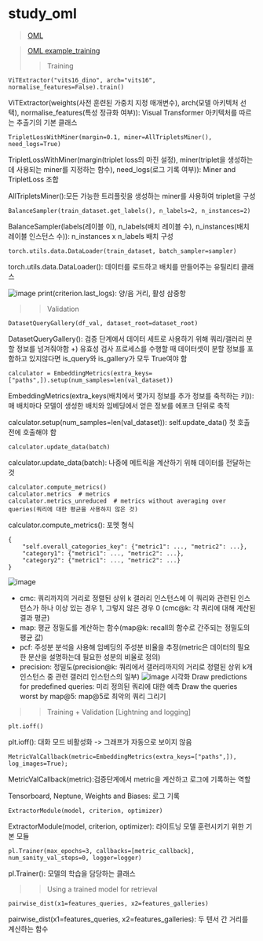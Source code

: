 # study_oml
> [OML](https://open-metric-learning.readthedocs.io/en/latest/index.html)


> [OML example_training](https://colab.research.google.com/drive/1kntDAIdIZ9L40jcndguLAb-XqmCFOgS5?usp=sharing)
>> Training
```
ViTExtractor("vits16_dino", arch="vits16", normalise_features=False).train()
```
ViTExtractor(weights(사전 훈련된 가중치 지정 매개변수), arch(모델 아키텍처 선택), normalise_features(특성 정규화 여부)): Visual Transformer 아키텍처를 따르는 추출기의 기본 클래스
```
TripletLossWithMiner(margin=0.1, miner=AllTripletsMiner(), need_logs=True)
```
TripletLossWithMiner(margin(triplet loss의 마진 설정), miner(triplet을 생성하는데 사용되는 miner를 지정하는 함수), need_logs(로그 기록 여부)): Miner and TripletLoss 조합

AllTripletsMiner():모든 가능한 트리플릿을 생성하는 miner를 사용하여 triplet을 구성
```
BalanceSampler(train_dataset.get_labels(), n_labels=2, n_instances=2)
```
BalanceSampler(labels(레이블 이), n_labels(배치 레이블 수), n_instances(배치 레이블 인스턴스 수)): n_instances x n_labels 배치 구성
```
torch.utils.data.DataLoader(train_dataset, batch_sampler=sampler)
```
torch.utils.data.DataLoader(): 데이터를 로드하고 배치를 만들어주는 유틸리티 클래스

![image](https://github.com/Suyeon-j/study_oml/assets/66247203/a44f12de-a80d-4051-936b-65b661a0d1ac)
print(criterion.last_logs): 양/음 거리, 활성 삼중항 


>> Validation
```
DatasetQueryGallery(df_val, dataset_root=dataset_root)
```
DatasetQueryGallery(): 검증 단계에서 데이터 세트로 사용하기 위해 쿼리/갤러리 분할 정보를 넘겨줘야함 
+) 유효성 검사 프로세스를 수행할 때 데이터셋이 분할 정보를 포함하고 있지않다면 is_query와 is_gallery가 모두 True여야 함
```
calculator = EmbeddingMetrics(extra_keys=["paths",]).setup(num_samples=len(val_dataset))
```
EmbeddingMetrics(extra_keys(배치에서 몇가지 정보를 추가 정보를 축적하는 키)): 매 배치마다 모델이 생성한 배치와 임베딩에서 얻은 정보를 에포크 단위로 축적

calculator.setup(num_samples=len(val_dataset)): self.update_data() 첫 호출 전에 호출해야 함
```
calculator.update_data(batch)
```
calculator.update_data(batch): 나중에 메트릭을 계산하기 위해 데이터를 전달하는 것
```
calculator.compute_metrics()
calculator.metrics  # metrics
calculator.metrics_unreduced  # metrics without averaging over queries(쿼리에 대한 평균을 사용하지 않은 것)
```
calculator.compute_metrics(): 포멧 형식
```
{
    "self.overall_categories_key": {"metric1": ..., "metric2": ...},
    "category1": {"metric1": ..., "metric2": ...},
    "category2": {"metric1": ..., "metric2": ...}
}
```
![image](https://github.com/Suyeon-j/study_oml/assets/66247203/ae918bcd-17fc-4500-8ad2-f6af96cbad90)
- cmc: 쿼리까지의 거리로 정렬된 상위 k 갤러리 인스턴스에 이 쿼리와 관련된 인스턴스가 하나 이상 있는 경우 1, 그렇지 않은 경우 0 (cmc@k: 각 쿼리에 대해 계산된 결과 평균)
- map: 평균 정밀도를 계산하는 함수(map@k: recall의 함수로 간주되는 정밀도의 평균 값)
- pcf: 주성분 분석을 사용해 임베딩의 주성분 비율을 추정(metric은 데이터의 필요한 분산을 설명하는데 필요한 성분의 비율로 정의)
- precision: 정밀도(precision@k: 쿼리에서 갤러리까지의 거리로 정렬된 상위 k개 인스턴스 중 관련 갤러리 인스턴스의 일부)
![image](https://github.com/Suyeon-j/study_oml/assets/66247203/df591ad5-baaf-4511-aa88-cdb8bce01cb6)
시각화
Draw predictions for predefined queries: 미리 정의된 쿼리에 대한 예측
Draw the queries worst by map@5: map@5로 최악의 쿼리 그리기

>> Training + Validation [Lightning and logging]
```
plt.ioff()
```
plt.ioff(): 대화 모드 비활성화 -> 그래프가 자동으로 보이지 않음
```
MetricValCallback(metric=EmbeddingMetrics(extra_keys=["paths",]), log_images=True);
```
MetricValCallback(metric):검증단계에서 metric을 계산하고 로그에 기록하는 역할

Tensorboard, Neptune, Weights and Biases: 로그 기록

```
ExtractorModule(model, criterion, optimizer)
```
ExtractorModule(model, criterion, optimizer): 라이트닝 모델 훈련시키기 위한 기본 모듈
```
pl.Trainer(max_epochs=3, callbacks=[metric_callback], num_sanity_val_steps=0, logger=logger)
```
pl.Trainer(): 모델의 학습을 담당하는 클래스

>> Using a trained model for retrieval
```
pairwise_dist(x1=features_queries, x2=features_galleries)
```
pairwise_dist(x1=features_queries, x2=features_galleries): 두 텐서 간 거리를 계산하는 함수
